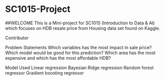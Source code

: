 # SC1015-Project

##WELCOME
This is a Mini-project for SC1015 (Introduction to Data & AI) which focuses on HDB resale price from Housing data set found on Kaggle.

Contributor 




Problem Statements
Which variables has the most impact in sale price?
Which model would be good for this prediction?
Which area has the most expensive and which has the most affordable HDB?

Model Used
Linear regression 
Bayesian Ridge regression
Random forest regressor 
Gradient boosting regressor 
